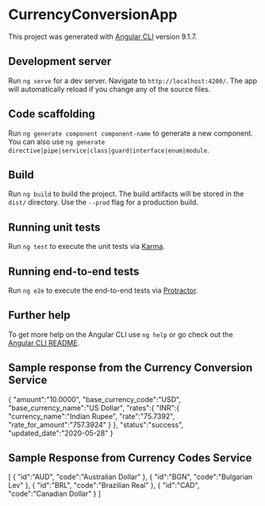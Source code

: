 # CurrencyConversionApp

This project was generated with [Angular CLI](https://github.com/angular/angular-cli) version 9.1.7.

## Development server

Run `ng serve` for a dev server. Navigate to `http://localhost:4200/`. The app will automatically reload if you change any of the source files.

## Code scaffolding

Run `ng generate component component-name` to generate a new component. You can also use `ng generate directive|pipe|service|class|guard|interface|enum|module`.

## Build

Run `ng build` to build the project. The build artifacts will be stored in the `dist/` directory. Use the `--prod` flag for a production build.

## Running unit tests

Run `ng test` to execute the unit tests via [Karma](https://karma-runner.github.io).

## Running end-to-end tests

Run `ng e2e` to execute the end-to-end tests via [Protractor](http://www.protractortest.org/).

## Further help

To get more help on the Angular CLI use `ng help` or go check out the [Angular CLI README](https://github.com/angular/angular-cli/blob/master/README.md).

Sample response from the Currency Conversion Service
----------------------------------------------------
{
   "amount":"10.0000",
   "base_currency_code":"USD",
   "base_currency_name":"US Dollar",
   "rates":{
      "INR":{
         "currency_name":"Indian Rupee",
         "rate":"75.7392",
         "rate_for_amount":"757.3924"
      }
   },
   "status":"success",
   "updated_date":"2020-05-28"
}

Sample Response from Currency Codes Service
--------------------------------------------
[
   {
      "id":"AUD",
      "code":"Australian Dollar"
   },
   {
      "id":"BGN",
      "code":"Bulgarian Lev"
   },
   {
      "id":"BRL",
      "code":"Brazilian Real"
   },
   {
      "id":"CAD",
      "code":"Canadian Dollar"
   }
]
